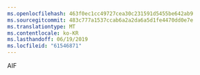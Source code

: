 ```yaml
---
ms.openlocfilehash: 463f0ec1cc49727cea30c231591d5455be642ab9
ms.sourcegitcommit: 483c777a1537ccab6a2a2da6a5d1fe4470dd0e7e
ms.translationtype: MT
ms.contentlocale: ko-KR
ms.lasthandoff: 06/19/2019
ms.locfileid: "61546871"
---
```

AIF
